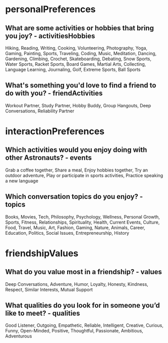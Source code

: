 # personalPreferences

## What are some activities or hobbies that bring you joy? - activitiesHobbies

Hiking, Reading, Writing, Cooking, Volunteering, Photography, Yoga, Gaming, Painting, Sports, Traveling, Coding, Music, Meditation, Dancing, Gardening, Climbing, Crochet, Skateboarding, Debating, Snow Sports, Water Sports, Racket Sports, Board Games, Martial Arts, Collecting, Language Learning, Journaling, Golf, Extreme Sports, Ball Sports

## What's something you'd love to find a friend to do with you? - friendActivities

Workout Partner, Study Partner, Hobby Buddy, Group Hangouts, Deep Conversations, Reliability Partner

# interactionPreferences

## Which activities would you enjoy doing with other Astronauts? - events

Grab a coffee together, Share a meal, Enjoy hobbies together, Try an outdoor adventure, Play or participate in sports activities, Practice speaking a new language

## Which conversation topics do you enjoy? - topics

Books, Movies, Tech, Philosophy, Psychology, Wellness, Personal Growth, Sports, Fitness, Relationships, Spirituality, Health, Current Events, Culture, Food, Travel, Music, Art, Fashion, Gaming, Nature, Animals, Career, Education, Politics, Social Issues, Entrepreneurship, History

# friendshipValues

## What do you value most in a friendship? - values

Deep Conversations, Adventure, Humor, Loyalty, Honesty, Kindness, Respect, Similar Interests, Mutual Support

## What qualities do you look for in someone you’d like to meet? - qualities

Good Listener, Outgoing, Empathetic, Reliable, Intelligent, Creative, Curious, Funny, Open-Minded, Positive, Thoughtful, Passionate, Ambitious, Adventurous
